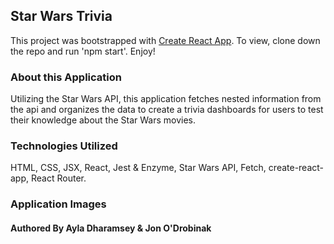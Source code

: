 ## Star Wars Trivia 

This project was bootstrapped with [Create React App](https://github.com/facebook/create-react-app).
To view, clone down the repo and run 'npm start'. Enjoy!

### About this Application 

Utilizing the Star Wars API, this application fetches nested information from the api and organizes the data to create a 
trivia dashboards for users to test their knowledge about the Star Wars movies. 

### Technologies Utilized
HTML, CSS, JSX, React, Jest & Enzyme, Star Wars API, Fetch, create-react-app, React Router.

### Application Images

#### Authored By Ayla Dharamsey & Jon O'Drobinak 




